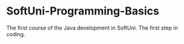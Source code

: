 # SoftUni-Programming-Basics
The first course of the Java development in SoftUni. The first step in coding.
